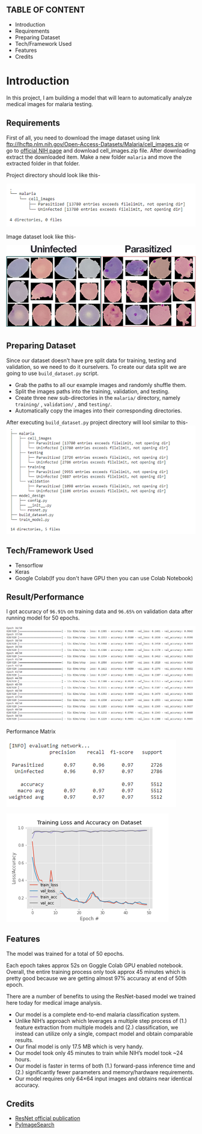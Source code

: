 TABLE OF CONTENT
---------------------

 * Introduction
 * Requirements
 * Preparing Dataset
 * Tech/Framework Used
 * Features
 * Credits
# Introduction

In this project, I am building a model that will learn to automatically analyze medical images for malaria testing.

## Requirements

First of all, you need to download the image dataset using link ftp://lhcftp.nlm.nih.gov/Open-Access-Datasets/Malaria/cell_images.zip or go to [official NIH page](https://lhncbc.nlm.nih.gov/publication/pub9932) and download cell_images.zip file. After downloading extract the downloaded item. Make a new folder ```malaria``` and move the extracted folder in that folder.

Project directory should look like this-

![](images/directory_1.PNG)

Image dataset look like this-

![](images/our_dataset.jpg)

## Preparing Dataset

Since our dataset doesn't have pre split data for training, testing and validation, so we need to do it ourselvers.
To create our data split we are going to use ```build_dataset.py``` script.
  - Grab the paths to all our example images and randomly shuffle them.
  - Split the images paths into the training, validation, and testing.
  - Create three new sub-directories in the ```malaria/``` directory, namely ```training/``` , ```validation/``` , and ```testing/```.
  - Automatically copy the images into their corresponding directories.

After executing ```build_dataset.py``` project directory will lool similar to this-
![](images/directory_3.PNG)

## Tech/Framework Used
 - Tensorflow
 - Keras
 - Google Colab(If you don't have GPU then you can use Colab Notebook)

## Result/Performance

I got accuracy of ```96.91%``` on training data and ```96.65%``` on validation data after running model for 50 epochs.

![](images/malaria_model.PNG)

Performance Matrix

![](images/malaria_model_report.PNG)

![](images/plots.png)
 
## Features

The model was trained for a total of 50 epochs.

Each epoch takes approx 52s on Goggle Colab GPU enabled notebook.
Overall, the entire training process only took approx 45 minutes which is pretty good because we are getting almost 97% accuracy at end of 50th epoch.

There are a number of benefits to using the ResNet-based model we trained here today for medical image analysis.

 - Our model is a complete end-to-end malaria classification system.
 - Unlike NIH’s approach which leverages a multiple step process of (1.) feature extraction from multiple models and (2.) classification, we instead can utilize only a single, compact model and obtain comparable results.
 - Our final model is only 17.5 MB which is very handy.
 - Our model took only 45 minutes to train while NIH’s model took ~24 hours.
 - Our model is faster in terms of both (1.) forward-pass inference time and (2.) significantly fewer parameters and memory/hardware requirements.
 - Our model requires only 64×64 input images and obtains near identical accuracy.

## Credits

 - [ResNet official publication](https://arxiv.org/abs/1512.03385)
 - [PyImageSearch](https://www.pyimagesearch.com/)
